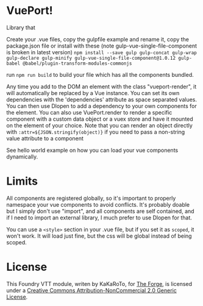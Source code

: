 # VuePort!

Library that

Create your .vue files, copy the gulpfile example and rename it, copy the package.json file or install with these (note gulp-vue-single-file-component is broken in latest version)
`npm install --save gulp gulp-concat gulp-wrap gulp-declare gulp-minify gulp-vue-single-file-component@1.0.12 gulp-babel @babel/plugin-transform-modules-commonjs`

run `npm run build` to build your file which has all the components bundled.

Any time you add to the DOM an element with the class "vueport-render", it will automatically be replaced by a Vue instance.
You can set its own dependencies with the 'dependencies' attribute as space separated values.
You can then use Dlopen to add a dependency to your own components for the element.
You can also use VuePort.render to render a specific component with a custom data object or a vuex store and have it mounted on the element of your choice.
Note that you can render an object directly with `:attr=${JSON.stringify(object)}` if you need to pass a non-string value attribute to a component

See hello world example on how you can load your vue components dynamically.

# Limits

All components are registered globally, so it's important to properly namespace your vue components to avoid conflicts. It's probably doable but I simply don't use "import", and all components are self contained, and if I need to import an external library, I much prefer to use Dlopen for that.

You can use a `<style>` section in your .vue file, but if you set it as `scoped`, it won't work. It will load just fine, but the css will be global instead of being scoped.

# License

This Foundry VTT module, writen by KaKaRoTo, for [The Forge](https://forge-vtt.com), is licensed under a [Creative Commons Attribution-NonCommercial 2.0 Generic License](https://creativecommons.org/licenses/by-nc/2.0/).
